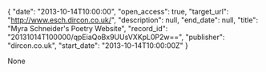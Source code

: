 {
  "date": "2013-10-14T10:00:00", 
  "open_access": true, 
  "target_url": "http://www.esch.dircon.co.uk/", 
  "description": null, 
  "end_date": null, 
  "title": "Myra Schneider's Poetry Website", 
  "record_id": "20131014T100000/qpEiaQoBx9UUsVXKpL0P2w==", 
  "publisher": "dircon.co.uk", 
  "start_date": "2013-10-14T10:00:00Z"
}

None